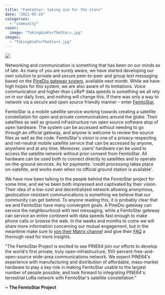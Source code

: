 ```yaml
---
title: "FemtoStar: taking aim for the stars"
date: "2021-05-19"
categories: 
  - "community"
cover: 
  image: "TakingAimForTheStars.jpg"
images:
  - "TakingAimForTheStars.jpg"
---
```


![](/blog/images/TakingAimForTheStars.jpg)

Networking and communication is something that has been on our minds as of late. As many of you are surely aware, we have started developing our own solution to private and secure peer-to-peer and group text messaging based on the [PineDio gateway system](https://www.pine64.org/2021/05/06/lets-make-mirakles-happen/), available next month. While we have high hopes for this system, we are also aware of its limitations. Voice communication and higher-than LoRa® data speeds is something we all rely on in our daily lives, and nothing will change this. If there was only a way to network via a secure and open source friendly manner - enter [FemtoStar](https://femtostar.com/).

FemtoStar is a mobile satellite service working towards creating a satellite constellation for open and private communications around the globe. Their satellites as well as ground infrastructure run open source software atop of open hardware. The system can be accessed without needing to go through an official gateway, and anyone is welcome to review the source files as well as the code. FemtoStar's vision is one of a privacy-respecting and net-neutral mobile satellite service that can be accessed by anyone, anywhere and at any time. Moreover, users' hardware can be used to access the satellite network without prior consent from FemtoStar. All hardware can be used both to connect directly to satellites and to operate on-the-ground services. As for payments: 'credit processing takes place on-satellite, and works even when no official ground station is available'.

We have now been talking to the people behind the FemtoStar project for some time, and we've been both impressed and captivated by their vision. Their idea of a low-cost and decentralized network allowing anonymous, geolocation-resistant communications is something we believe that our community can get behind. To anyone reading this, it is probably clear that we and FemtoStar have many convergent goals. A PineDio gateway can service the neighbourhood with text messaging, while a FemtoStar gateway can service an entire continent with data speeds fast enough to make phone calls or browse the web. In the weeks and months to come we will share more information concerning our mutual engagement, but in the meantime make sure to [join their Matrix channe](https://matrix.to/#/!COEHOXujBzfAHAVzPG:matrix.org?via=matrix.org&via=lighthouse.cx&via=nordgedanken.dev)l and give their [FAQ](https://femtostar.com/faq) a thorough read for more insights.

"The FemtoStar Project is excited to see PINE64 join our efforts to develop the world's first private, truly open-infrastructure, 100-percent-free-and-open-source wide-area communications network. We expect PINE64's experience with manufacturing and distribution of affordable, mass-market hardware to play a key role in making FemtoStar usable to the largest number of people possible, and look forward to integrating PINE64's terrestrial LoRa network with FemtoStar's satellite constellation."

**~ The FemtoStar Project**
